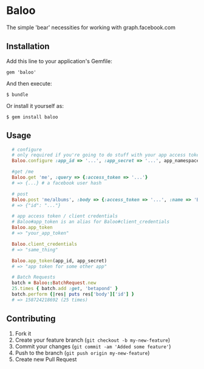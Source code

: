 # Baloo

The simple 'bear' necessities for working with graph.facebook.com

## Installation

Add this line to your application's Gemfile:

    gem 'baloo'

And then execute:

    $ bundle

Or install it yourself as:

    $ gem install baloo

## Usage

```ruby
  # configure
  # only required if you're going to do stuff with your app access token later
  Baloo.configure :app_id => '...', :app_secret => '...', app_namespace => '...'

  #get /me
  Baloo.get 'me', :query => {:access_token => '...'}
  # => {...} # a facebook user hash

  # post 
  Baloo.post 'me/albums', :body => {:access_token => '...', :name => 'Baloo Album'}
  # => {"id": "..."}

  # app access token / client credentials
  # Baloo#app_token is an alias for Baloo#client_credentials
  Baloo.app_token
  # => "your_app_token"

  Baloo.client_credentials
  # => "same_thing"

  Baloo.app_token(app_id, app_secret)
  # => "app token for some other app"

  # Batch Requests
  batch = Baloo::BatchRequest.new
  25.times { batch.add :get, 'betapond' }
  batch.perform {|res| puts res['body']['id'] }
  # => 158724218692 (25 times)
```

## Contributing

1. Fork it
2. Create your feature branch (`git checkout -b my-new-feature`)
3. Commit your changes (`git commit -am 'Added some feature'`)
4. Push to the branch (`git push origin my-new-feature`)
5. Create new Pull Request
